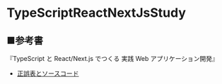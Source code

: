 # TypeScriptReactNextJsStudy

## ■参考書

『TypeScript と React/Next.js でつくる 実践 Web アプリケーション開発』

- [正誤表とソースコード](https://gihyo.jp/book/2022/978-4-297-12916-3/support)
